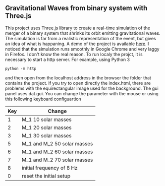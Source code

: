  ## Gravitational Waves from binary system with Three.js
 This project uses Three.js library to create a real-time simulation of the merger of a binary system that shrinks its orbit emitting gravitational waves. The simulation is far from a realistic representation of the event, but gives an idea of what is happaning. A demo of the project is available [here](https://lucaprudenzi.github.io/BinaryGW/ "Demo"). I noticed that the simulation runs smoothly in Google Chrome and very laggy in Firefox. I don't know the real reason.
 To run localy the projct, it is necessary to start a http server. For example, using Python 3 
```
python -m http 
```
and then open from the localhost address in the browser the folder that contains the project. If you try to open directly the index.html, there are problems with the equirectangular image used for the background.
 The gui panel uses dat.gui. You can change the parameter with the mouse or using this following keyboard configuartion
 
 Key | Change
 --- | ----- 
 1  | M_1 10 solar masses
 2  | M_1 20 solar masses
 3  | M_1 30 solar masses
 5  | M_1 and M_2 50 solar masses
 6  | M_1 and M_2 60 solar masses
 7  | M_1 and M_2 70 solar masses
 8  | initial frequency of 8 Hz
 0  | reset the initial setup
 
